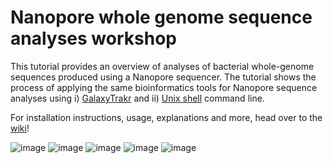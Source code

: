 # Nanopore whole genome sequence analyses workshop 

This tutorial provides an overview of analyses of bacterial whole-genome sequences produced using a Nanopore sequencer. The tutorial shows the process of applying the same bioinformatics tools for Nanopore sequence analyses using i) [GalaxyTrakr](https://galaxytrakr.org/root/login?redirect=%2F) and ii) [Unix shell](https://en.wikipedia.org/wiki/Unix_shell) command line.

For installation instructions, usage, explanations and more, head over to the [wiki](https://github.com/tuc289/NanoWorkshop/wiki)!

![image](https://user-images.githubusercontent.com/62360632/219976650-a0148cdd-4333-481c-9c6b-b57aec075a28.png)
![image](https://user-images.githubusercontent.com/62360632/219976799-ae16879e-6e3e-41bc-86c8-570b2959a1a1.png)
![image](https://user-images.githubusercontent.com/62360632/219976842-43e7f096-90ad-467a-bfa4-ad2371a6f21f.png)
![image](https://user-images.githubusercontent.com/62360632/219976863-15539a2c-cb81-4926-8466-6cbc619cf157.png)
![image](https://user-images.githubusercontent.com/62360632/219976873-d8846a89-a434-4a68-a3b3-e4d53d66bda3.png)


